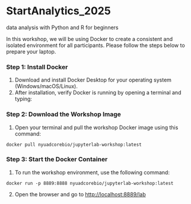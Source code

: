 # StartAnalytics_2025
data analysis with Python and R for beginners

In this workshop, we will be using Docker to create a consistent and isolated environment for all participants. Please follow the steps below to prepare your laptop.

### Step 1: Install Docker

1. Download and install Docker Desktop for your operating system (Windows/macOS/Linux).
2. After installation, verify Docker is running by opening a terminal and typing:


### Step 2: Download the Workshop Image

1. Open your terminal and pull the workshop Docker image using this command:

```
docker pull nyuadcorebio/jupyterlab-workshop:latest
```

### Step 3: Start the Docker Container

1. To run the workshop environment, use the following command:

```
docker run -p 8889:8888 nyuadcorebio/jupyterlab-workshop:latest
```

2. Open the browser and go to 
[http://localhost:8889/lab](http://localhost:8889/lab)